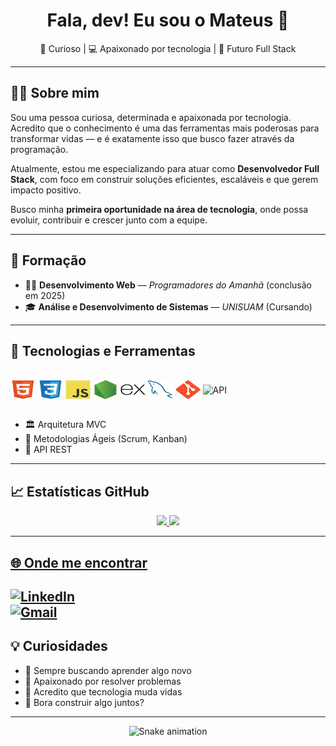 <h1 align="center">Fala, dev! Eu sou o Mateus 👋</h1>

<p align="center">
  🧠 Curioso | 💻 Apaixonado por tecnologia | 🚀 Futuro Full Stack
</p>

---

## 👨‍💻 Sobre mim

Sou uma pessoa curiosa, determinada e apaixonada por tecnologia. Acredito que o conhecimento é uma das ferramentas mais poderosas para transformar vidas — e é exatamente isso que busco fazer através da programação.

Atualmente, estou me especializando para atuar como **Desenvolvedor Full Stack**, com foco em construir soluções eficientes, escaláveis e que gerem impacto positivo.

Busco minha **primeira oportunidade na área de tecnologia**, onde possa evoluir, contribuir e crescer junto com a equipe.

---

## 🎯 Formação

- 👨‍🎓 **Desenvolvimento Web** — *Programadores do Amanhã* (conclusão em 2025)  
- 🎓 **Análise e Desenvolvimento de Sistemas** — *UNISUAM* (Cursando)

---

## 🚀 Tecnologias e Ferramentas

<div style="display: inline_block"><br/>
  <img align="center" alt="HTML" height="30" width="40" src="https://raw.githubusercontent.com/devicons/devicon/master/icons/html5/html5-original.svg">
  <img align="center" alt="CSS" height="30" width="40" src="https://raw.githubusercontent.com/devicons/devicon/master/icons/css3/css3-original.svg">
  <img align="center" alt="JS" height="30" width="40" src="https://raw.githubusercontent.com/devicons/devicon/master/icons/javascript/javascript-original.svg">
  <img align="center" alt="Node.js" height="30" width="40" src="https://raw.githubusercontent.com/devicons/devicon/master/icons/nodejs/nodejs-original.svg">
  <img align="center" alt="Express" height="30" width="40" src="https://raw.githubusercontent.com/devicons/devicon/master/icons/express/express-original.svg">
  <img align="center" alt="SQL" height="30" width="40" src="https://raw.githubusercontent.com/devicons/devicon/master/icons/mysql/mysql-original.svg">
  <img align="center" alt="Git" height="30" width="40" src="https://raw.githubusercontent.com/devicons/devicon/master/icons/git/git-original.svg">
  <img align="center" alt="API" height="30" width="40" src="https://img.icons8.com/external-flaticons-lineal-color-flat-icons/64/000000/external-api-web-flaticons-lineal-color-flat-icons.png">
</div><br/>

- 🏛️ Arquitetura MVC  
- 🔄 Metodologias Ágeis (Scrum, Kanban)  
- 🔧 API REST  

---

## 📈 Estatísticas GitHub

<div align="center">
  <a href="https://github.com/seu-usuario">
  <img height="150em" src="https://github-readme-stats.vercel.app/api?username=seu-usuario&show_icons=true&theme=tokyonight&include_all_commits=true&count_private=true"/>
  <img height="150em" src="https://github-readme-stats.vercel.app/api/top-langs/?username=seu-usuario&layout=compact&langs_count=7&theme=tokyonight"/>
</div>

---

## 🌐 Onde me encontrar

[![LinkedIn](https://img.shields.io/badge/LinkedIn-0077B5?style=for-the-badge&logo=linkedin&logoColor=white)](https://www.linkedin.com/in/mateus-felipe-dev/)  
[![Gmail](https://img.shields.io/badge/Email-D14836?style=for-the-badge&logo=gmail&logoColor=white)](mailto:mateusfsh42@gmail.com)
---

## 💡 Curiosidades

- 🎯 Sempre buscando aprender algo novo  
- 🧩 Apaixonado por resolver problemas  
- 🧠 Acredito que tecnologia muda vidas  
- 🤝 Bora construir algo juntos?

---

<div align="center">
  
  ![Snake animation](https://github.com/seu-usuario/seu-usuario/blob/output/github-contribution-grid-snake.svg)

</div>

<!---
MateusFelipe64/MateusFelipe64 is a ✨ special ✨ repository because its `README.md` (this file) appears on your GitHub profile.
You can click the Preview link to take a look at your changes.
--->
